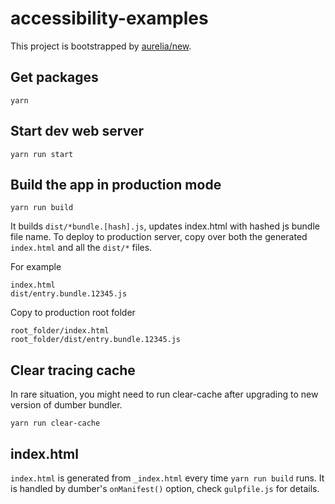 # accessibility-examples

This project is bootstrapped by [aurelia/new](https://github.com/aurelia/new).

## Get packages

    yarn

## Start dev web server

    yarn run start

## Build the app in production mode

    yarn run build

It builds `dist/*bundle.[hash].js`, updates index.html with hashed js bundle file name. To deploy to production server, copy over both the generated `index.html` and all the `dist/*` files.

For example
```
index.html
dist/entry.bundle.12345.js
```
Copy to production root folder
```
root_folder/index.html
root_folder/dist/entry.bundle.12345.js
```


## Clear tracing cache

In rare situation, you might need to run clear-cache after upgrading to new version of dumber bundler.

    yarn run clear-cache

## index.html

`index.html` is generated from `_index.html` every time `yarn run build` runs. It is handled by dumber's `onManifest()` option, check `gulpfile.js` for details.
